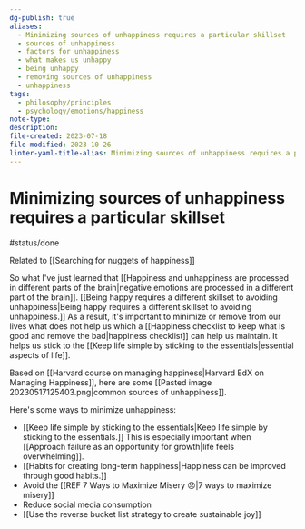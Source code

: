 ```yaml
---
dg-publish: true
aliases:
  - Minimizing sources of unhappiness requires a particular skillset
  - sources of unhappiness
  - factors for unhappiness
  - what makes us unhappy
  - being unhappy
  - removing sources of unhappiness
  - unhappiness
tags:
  - philosophy/principles
  - psychology/emotions/happiness
note-type: 
description: 
file-created: 2023-07-18
file-modified: 2023-10-26
linter-yaml-title-alias: Minimizing sources of unhappiness requires a particular skillset
---
```


# Minimizing sources of unhappiness requires a particular skillset

#status/done

Related to [[Searching for nuggets of happiness]]

So what I've just learned that [[Happiness and unhappiness are processed in different parts of the brain|negative emotions are processed in a different part of the brain]]. [[Being happy requires a different skillset to avoiding unhappiness|Being happy requires a different skillset to avoiding unhappiness.]] As a result, it's important to minimize or remove from our lives what does not help us which a [[Happiness checklist to keep what is good and remove the bad|happiness checklist]] can help us maintain. It helps us stick to the [[Keep life simple by sticking to the essentials|essential aspects of life]].

Based on [[Harvard course on managing happiness|Harvard EdX on Managing Happiness]], here are some [[Pasted image 20230517125403.png|common sources of unhappiness]].

Here's some ways to minimize unhappiness:
- [[Keep life simple by sticking to the essentials|Keep life simple by sticking to the essentials.]] This is especially important when [[Approach failure as an opportunity for growth|life feels overwhelming]].
- [[Habits for creating long-term happiness|Happiness can be improved through good habits.]]
- Avoid the [[REF 7 Ways to Maximize Misery 😞|7 ways to maximize misery]]
- Reduce social media consumption
- [[Use the reverse bucket list strategy to create sustainable joy]]
